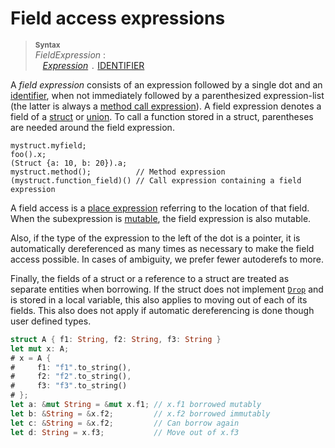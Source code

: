 # Field access expressions

> **<sup>Syntax</sup>**\
> _FieldExpression_ :\
> &nbsp;&nbsp; [_Expression_] `.` [IDENTIFIER]

A _field expression_ consists of an expression followed by a single dot and an
[identifier], when not immediately followed by a parenthesized expression-list
(the latter is always a [method call expression]). A field expression denotes a
field of a [struct] or [union]. To call a function stored in a struct,
parentheses are needed around the field expression.

```rust,ignore
mystruct.myfield;
foo().x;
(Struct {a: 10, b: 20}).a;
mystruct.method();          // Method expression
(mystruct.function_field)() // Call expression containing a field expression
```

A field access is a [place expression] referring to the location of that field.
When the subexpression is [mutable], the field expression is also mutable.

Also, if the type of the expression to the left of the dot is a pointer, it is
automatically dereferenced as many times as necessary to make the field access
possible. In cases of ambiguity, we prefer fewer autoderefs to more.

Finally, the fields of a struct or a reference to a struct are treated as
separate entities when borrowing. If the struct does not implement [`Drop`] and
is stored in a local variable, this also applies to moving out of each of its
fields. This also does not apply if automatic dereferencing is done though user
defined types.

```rust
struct A { f1: String, f2: String, f3: String }
let mut x: A;
# x = A {
#     f1: "f1".to_string(),
#     f2: "f2".to_string(),
#     f3: "f3".to_string()
# };
let a: &mut String = &mut x.f1; // x.f1 borrowed mutably
let b: &String = &x.f2;         // x.f2 borrowed immutably
let c: &String = &x.f2;         // Can borrow again
let d: String = x.f3;           // Move out of x.f3
```

[_Expression_]: ../expressions.md
[IDENTIFIER]: ../identifiers.md
[method call expression]: ../expressions/method-call-expr.md
[struct]: ../items/structs.md
[union]: ../items/unions.md
[place expression]: ../expressions.md#place-expressions-and-value-expressions
[mutable]: ../expressions.md#mutability
[`Drop`]: ../special-types-and-traits.md#drop

